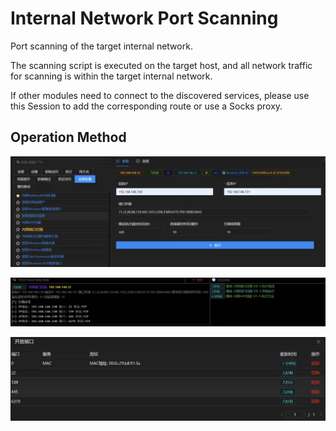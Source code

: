 # Internal Network Port Scanning

Port scanning of the target internal network.

The scanning script is executed on the target host, and all network traffic for scanning is within the target internal network.

If other modules need to connect to the discovered services, please use this Session to add the corresponding route or use a Socks proxy.

## Operation Method

![](img\Discovery_NetworkServiceScanning_PortScanByPython\1.webp)

![](img\Discovery_NetworkServiceScanning_PortScanByPython\2.webp)

![](img\Discovery_NetworkServiceScanning_PortScanByPython\3.webp)